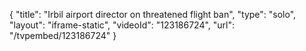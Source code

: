 {
    "title": "Irbil airport director on threatened flight ban",
    "type": "solo",
    "layout": "iframe-static",
    "videoId": "123186724",
    "url": "\/tvpembed\/123186724"
}